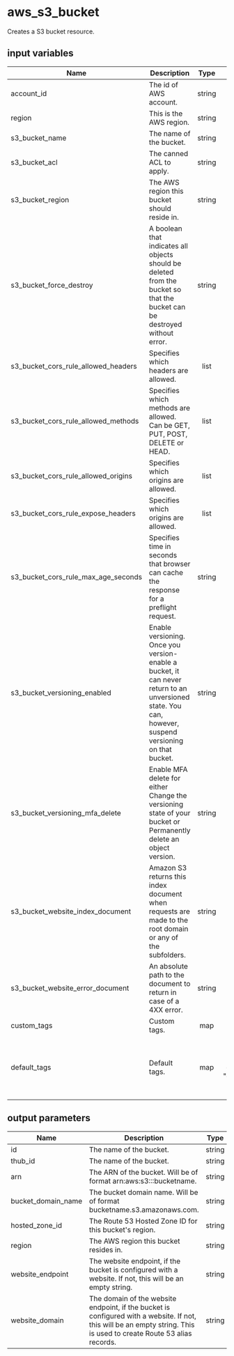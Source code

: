 # aws_s3_bucket

Creates a S3 bucket resource.

## input variables

| Name | Description | Type | Default | Required |
|------|-------------|:----:|:-----:|:-----:|
|account_id|The id of AWS account.|string||Yes|
|region|This is the AWS region.|string|us-east-1|Yes|
|s3_bucket_name|The name of the bucket.|string||Yes|
|s3_bucket_acl|The canned ACL to apply.|string|private|No|
|s3_bucket_region|The AWS region this bucket should reside in.|string||Yes|
|s3_bucket_force_destroy|A boolean that indicates all objects should be deleted from the bucket so that the bucket can be destroyed without error.|string|false|No|
|s3_bucket_cors_rule_allowed_headers|Specifies which headers are allowed.|list|["*"]|No|
|s3_bucket_cors_rule_allowed_methods|Specifies which methods are allowed. Can be GET, PUT, POST, DELETE or HEAD.|list|["PUT","POST"]|No|
|s3_bucket_cors_rule_allowed_origins|Specifies which origins are allowed.|list|["*"]|No|
|s3_bucket_cors_rule_expose_headers|Specifies which origins are allowed.|list|["ETag"]|No|
|s3_bucket_cors_rule_max_age_seconds|Specifies time in seconds that browser can cache the response for a preflight request.|string|"3000"|No|
|s3_bucket_versioning_enabled|Enable versioning. Once you version-enable a bucket, it can never return to an unversioned state. You can, however, suspend versioning on that bucket.|string|false|No|
|s3_bucket_versioning_mfa_delete|Enable MFA delete for either Change the versioning state of your bucket or Permanently delete an object version.|string|false|No|
|s3_bucket_website_index_document|Amazon S3 returns this index document when requests are made to the root domain or any of the subfolders.|string||Yes|
|s3_bucket_website_error_document|An absolute path to the document to return in case of a 4XX error.|string||Yes|
|custom_tags|Custom tags.|map||No|
|default_tags|Default tags.|map|{"ThubName"= "{{ name }}","ThubCode"= "{{ code }}","ThubEnv"= "default","Description" = "Managed by TerraHub"}|No|


## output parameters

| Name | Description | Type |
|------|-------------|:----:|
|id|The name of the bucket.|string|
|thub_id|The name of the bucket.|string|
|arn|The ARN of the bucket. Will be of format arn:aws:s3:::bucketname.|string|
|bucket_domain_name|The bucket domain name. Will be of format bucketname.s3.amazonaws.com.|string|
|hosted_zone_id|The Route 53 Hosted Zone ID for this bucket's region.|string|
|region|The AWS region this bucket resides in.|string|
|website_endpoint|The website endpoint, if the bucket is configured with a website. If not, this will be an empty string.|string|
|website_domain|The domain of the website endpoint, if the bucket is configured with a website. If not, this will be an empty string. This is used to create Route 53 alias records.|string|
